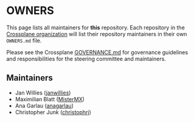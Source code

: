 # OWNERS

This page lists all maintainers for **this** repository. Each repository in the [Crossplane
organization](https://github.com/crossplane/) will list their repository maintainers in their own
`OWNERS.md` file.

Please see the Crossplane
[GOVERNANCE.md](https://github.com/crossplane/crossplane/blob/master/GOVERNANCE.md) for governance
guidelines and responsibilities for the steering committee and maintainers.

## Maintainers

* Jan Willies ([janwillies](https://github.com/janwillies))
* Maximilian Blatt ([MisterMX](https://github.com/MisterMX))
* Ana Garlau ([anagarlau](https://github.com/anagarlau))
* Christopher Junk ([christophrj](https://github.com/christophrj))
